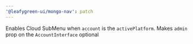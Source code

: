 ```yaml
---
'@leafygreen-ui/mongo-nav': patch
---
```


Enables Cloud SubMenu when `account` is the `activePlatform`. 
Makes `admin` prop on the `AccountInterface` optional
